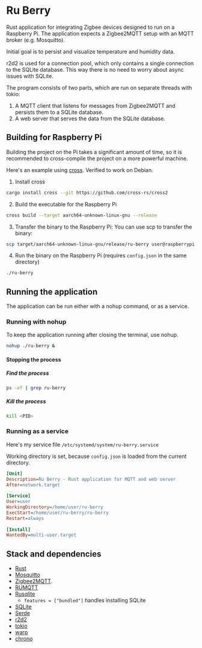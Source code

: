 # Ru Berry
Rust application for integrating Zigbee devices designed to run on a Raspberry Pi.
The application expects a Zigbee2MQTT setup with an MQTT broker (e.g. Mosquitto).

Initial goal is to persist and visualize temperature and humidity data.

r2d2 is used for a connection pool, which only contains a single connection to the SQLite database.
This way there is no need to worry about async issues with SQLite.

The program consists of two parts, which are run on separate threads with tokio:
1. A MQTT client that listens for messages from Zigbee2MQTT and persists them to a SQLite database.
2. A web server that serves the data from the SQLite database.

## Building for Raspberry Pi
Building the project on the Pi takes a significant amount of time, 
so it is recommended to cross-compile the project on a more powerful machine.

Here's an example using [cross](https://github.com/cross-rs/cross). Verified to work on Debian.
1. Install cross
  ```bash
  cargo install cross --git https://github.com/cross-rs/cross2
  ```
2. Build the executable for the Raspberry Pi
  ```bash
  cross build --target aarch64-unknown-linux-gnu --release
  ```
3. Transfer the binary to the Raspberry Pi: You can use scp to transfer the binary:  
  ```bash
  scp target/aarch64-unknown-linux-gnu/release/ru-berry user@raspberrypi:/path/to/destination
  ```
4. Run the binary on the Raspberry Pi (requires `config.json` in the same directory)
  ```bash
  ./ru-berry
  ```

## Running the application
The application can be run either with a nohup command, or as a service.

### Running with nohup
To keep the application running after closing the terminal, use nohup.
```bash
nohup ./ru-berry &
```
#### Stopping the process
##### Find the process
```bash
ps -ef | grep ru-berry
```

##### Kill the process
```bash
kill <PID>
```

### Running as a service
Here's my service file `/etc/systemd/system/ru-berry.service`

Working directory is set, because `config.json` is loaded from the current directory.

```ini
[Unit]
Description=Ru Berry - Rust application for MQTT and web server
After=network.target
 
[Service]
User=user
WorkingDirectory=/home/user/ru-berry
ExecStart=/home/user/ru-berry/ru-berry
Restart=always
 
[Install]
WantedBy=multi-user.target
```

## Stack and dependencies
- [Rust](https://www.rust-lang.org/)
- [Mosquitto](https://mosquitto.org/) 
- [Zigbee2MQTT](https://www.zigbee2mqtt.io/).
- [RUMQTT](https://github.com/bytebeamio/rumqtt/tree/main)
- [Rusqlite](https://github.com/rusqlite/rusqlite)
  - `features = ["bundled"]` handles installing SQLite
- [SQLite](https://www.sqlite.org/index.html)
- [Serde](https://serde.rs/)
- [r2d2](https://github.com/sfackler/r2d2)
- [tokio](https://tokio.rs/)
- [warp](https://github.com/seanmonstar/warp)
- [chrono](https://github.com/chronotope/chrono)

